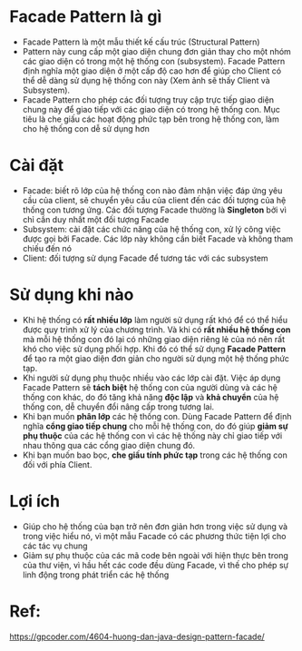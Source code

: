 # Facade Pattern là gì
- Facade Pattern là một mẫu thiết kế cấu trúc (Structural Pattern)
- Pattern này cung cấp một giao diện chung đơn giản thay cho một nhóm các
  giao diện có trong một hệ thống con (subsystem). Facade Pattern định nghĩa
  một giao diện ở một cấp độ cao hơn để giúp cho Client có thể dễ dàng
  sử dụng hệ thống con này (Xem ảnh sẽ thấy Client và Subsystem).
- Facade Pattern cho phép các đối tượng truy cập trực tiếp giao diện chung
  này để giao tiếp với các giao diện có trong hệ thống con. Mục tiêu là che
  giấu các hoạt động phức tạp bên trong hệ thống con, làm cho hệ thống
  con dễ sử dụng hơn

# Cài đặt
- Facade: biết rõ lớp của hệ thống con nào đảm nhận việc đáp ứng yêu cầu của
  client, sẽ chuyển yêu cầu của client đến các đối tượng của hệ thống con
  tương ứng. Các đối tượng Facade thường là **Singleton** bởi vì chỉ cần duy nhất
  một đối tượng Facade
- Subsystem: cài đặt các chức năng của hệ thống con, xử lý công việc được gọi
  bởi Facade. Các lớp này không cần biết Facade và không tham chiếu đến nó
- Client: đối tượng sử dụng Facade để tương tác với các subsystem

# Sử dụng khi nào
- Khi hệ thống có **rất nhiều lớp** làm người sử dụng rất khó để có thể hiểu được
  quy trình xử lý của chương trình. Và khi có **rất nhiều hệ thống con** mà mỗi
  hệ thống con đó lại có những giao diện riêng lẻ của nó nên rất khó cho việc
  sử dụng phối hợp. Khi đó có thể sử dụng **Facade Pattern** để tạo ra một giao diện
  đơn giản cho người sử dụng một hệ thống phức tạp.
- Khi người sử dụng phụ thuộc nhiều vào các lớp cài đặt. Việc áp dụng Facade Pattern
  sẽ **tách biệt** hệ thống con của người dùng và các hệ thống con khác, do đó
  tăng khả năng **độc lập** và **khả chuyển** của hệ thống con, dễ chuyển đổi
  nâng cấp trong tương lai.
- Khi bạn muốn **phân lớp** các hệ thống con. Dùng Facade Pattern để định nghĩa **cổng
  giao tiếp chung** cho mỗi hệ thống con, do đó giúp **giảm sự phụ thuộc** của các
  hệ thống con vì các hệ thống này chỉ giao tiếp với nhau thông qua các
  cổng giao diện chung đó.
- Khi bạn muốn bao bọc, **che giấu tính phức tạp** trong các hệ thống con
  đối với phía Client.

# Lợi ích
- Giúp cho hệ thống của bạn trở nên đơn giản hơn trong việc sử dụng và trong
  việc hiểu nó, vì một mẫu Facade có các phương thức tiện lợi cho các tác vụ chung
- Giảm sự phụ thuộc của các mã code bên ngoài với hiện thực bên trong của thư viện,
  vì hầu hết các code đều dùng Facade, vì thế cho phép sự linh động trong
  phát triển các hệ thống

# Ref:
https://gpcoder.com/4604-huong-dan-java-design-pattern-facade/

